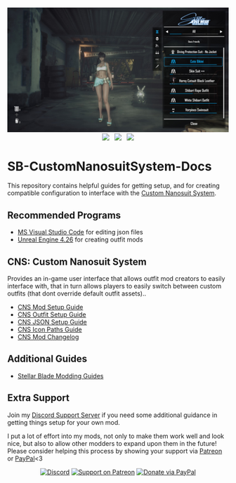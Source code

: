 <div align="center">
    <img src="https://github.com/Dekita/SB-CustomNanosuitSystem-Docs/blob/main/images/cns-screenshot.jpg" style="margin-top: 28px;">
</div>

<div align="center">
    <!-- Discord Badge -->
    <a href="https://discord.gg/WyTdramBkm" target="_blank" style="text-decoration: none; display: inline-block;">
    <img src="https://img.shields.io/discord/1132980259596271657?logo=discord&style=for-the-badge&logoColor=e4e4e4&label=Support%20Server"></a>
    <!-- Patreon Badge -->
    <a href="https://www.patreon.com/DekitaRPG" target="_blank" style="text-decoration: none; display: inline-block; margin: 0 8px;">
    <img src="https://img.shields.io/badge/Support-Patreon-orange?logo=patreon&style=for-the-badge"></a>
    <!-- PayPal Badge -->
    <a href="https://www.paypal.me/DekitaRPG" target="_blank" style="text-decoration: none; display: inline-block;">
    <img src="https://img.shields.io/badge/Donate-PayPal-0070BA?logo=paypal&style=for-the-badge"></a>
</div>

# SB-CustomNanosuitSystem-Docs


This repository contains helpful guides for getting setup, and for creating compatible configuration to interface with the [Custom Nanosuit System](https://www.nexusmods.com/stellarblade/mods/1496). 


## Recommended Programs
- [MS Visual Studio Code](https://code.visualstudio.com/) for editing json files
- [Unreal Engine 4.26](https://www.unrealengine.com/en-US/blog/unreal-engine-4-26-released) for creating outfit mods


## CNS: Custom Nanosuit System
Provides an in-game user interface that allows outfit mod creators to easily interface with, that in turn allows players to easily switch between custom outfits (that dont override default outfit assets).. 

- [CNS Mod Setup Guide](/guides/cns-mod-setup.md)
- [CNS Outfit Setup Guide](/guides/cns-outfit-setup.md)
- [CNS JSON Setup Guide](/guides/cns-json-setup.md)
- [CNS Icon Paths Guide](/guides/cns-icon-paths.md)
- [CNS Mod Changelog](/guides/cns-changelog.md)


## Additional Guides
- [Stellar Blade Modding Guides](https://github.com/Stellar-Blade-Modding-Team/Stellar-Blade-Modding-Guide/wiki)


## Extra Support
Join my [Discord Support Server](https://discord.gg/DCXh2TUF2u) if you need some additional guidance in getting things setup for your own mod. 

I put a lot of effort into my mods, not only to make them work well and look nice, but also to allow other modders to expand upon them in the future! Please consider helping this process by showing your support via [Patreon](https://www.patreon.com/DekitaRPG) or [PayPal](https://paypal.me/DekitaRPG)<3

<div align="center">

[![Discord](https://img.shields.io/discord/1132980259596271657?logo=discord&style=for-the-badge&logoColor=e4e4e4&label=Support%20Server)](https://discord.gg/WyTdramBkm)
[![Support on Patreon](https://img.shields.io/badge/Support-Patreon-orange?logo=patreon&style=for-the-badge)](https://www.patreon.com/DekitaRPG)
[![Donate via PayPal](https://img.shields.io/badge/Donate-PayPal-0070BA?logo=paypal&style=for-the-badge)](https://www.paypal.me/DekitaRPG)

</div>


